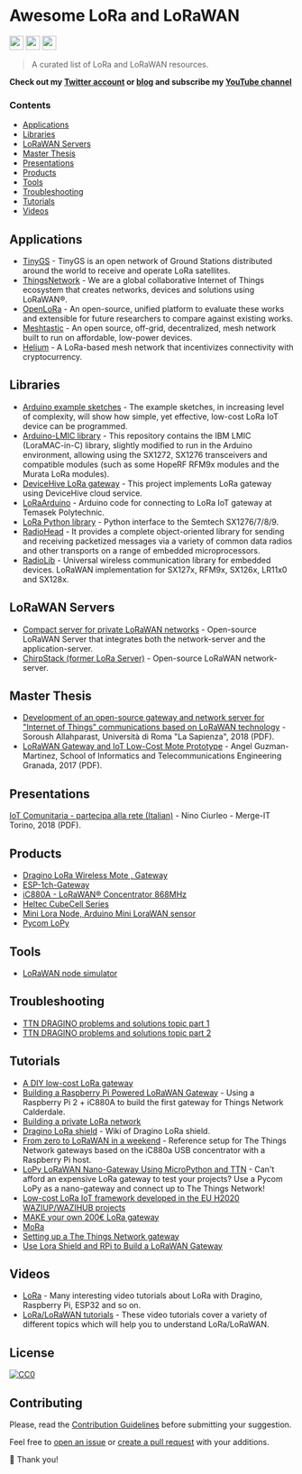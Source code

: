 # Awesome LoRa and LoRaWAN

  <a href="https://www.linkedin.com/in/mauro-cicolella-0b107076/"><img src="https://img.shields.io/badge/linkedin-%230077B5.svg?&style=for-the-badge&logo=linkedin&logoColor=white" height=25></a>
    <a href="https://twitter.com/emmecilab"><img src="https://img.shields.io/badge/twitter-%231DA1F2.svg?&style=for-the-badge&logo=twitter&logoColor=white" height=25></a>
  <a href="https://www.youtube.com/c/emmecilab"><img src="https://img.shields.io/badge/youtube-%23E4405F.svg?&style=for-the-badge&logo=youtube&logoColor=white" height=25></a>

> A curated list of LoRa and LoRaWAN resources.

**Check out my [Twitter account](https://twitter.com/emmecilab) or [blog](https://www.emmecilab.net) and subscribe my [YouTube channel](https://youtube.com/c/emmecilab)**

### Contents

- [Applications](#applications)
- [Libraries](#libraries)
- [LoRaWAN Servers](#lorawan-servers)
- [Master Thesis](#master-thesis)
- [Presentations](#presentations)
- [Products](#products)
- [Tools](#tools)
- [Troubleshooting](#troubleshooting)
- [Tutorials](#tutorials)
- [Videos](#videos)

## Applications

- [TinyGS](https://tinygs.com/) - TinyGS is an open network of Ground Stations distributed around the world to receive and operate LoRa satellites.
- [ThingsNetwork](https://www.thethingsnetwork.org/) - We are a global collaborative Internet of Things ecosystem that creates networks, devices and solutions using LoRaWAN®.
- [OpenLoRa](https://openlora.wisc.edu/) - An open-source, unified platform to evaluate these works and extensible for future researchers to compare against existing works.
- [Meshtastic](https://meshtastic.org/) - An open source, off-grid, decentralized, mesh network built to run on affordable, low-power devices.
- [Helium](https://www.helium.com/) - A LoRa-based mesh network that incentivizes connectivity with cryptocurrency.


## Libraries

- [Arduino example sketches](https://github.com/CongducPham/LowCostLoRaGw/tree/master/Arduino#arduino-example-sketches) - The example sketches, in increasing level of complexity, will show how simple, yet effective, low-cost LoRa IoT device can be programmed.
- [Arduino-LMIC library](https://github.com/mcci-catena/arduino-lmic) - This repository contains the IBM LMIC (LoraMAC-in-C) library, slightly modified to run in the Arduino environment, allowing using the SX1272, SX1276 transceivers and compatible modules (such as some HopeRF RFM9x modules and the Murata LoRa modules).
- [DeviceHive LoRa gateway](https://github.com/devicehive/lora-gateway) - This project implements LoRa gateway using DeviceHive cloud service.
- [LoRaArduino](https://github.com/lupyuen/LoRaArduino) - Arduino code for connecting to LoRa IoT gateway at Temasek Polytechnic. 
- [LoRa Python library](https://github.com/mayeranalytics/pySX127x) -  Python interface to the Semtech SX1276/7/8/9.
- [RadioHead](https://www.airspayce.com/mikem/arduino/RadioHead/) - It provides a complete object-oriented library for sending and receiving packetized messages via a variety of common data radios and other transports on a range of embedded microprocessors.
- [RadioLib](https://github.com/jgromes/RadioLib) - Universal wireless communication library for embedded devices. LoRaWAN implementation for SX127x, RFM9x, SX126x, LR11x0 and SX128x.


## LoRaWAN Servers

- [Compact server for private LoRaWAN networks](https://github.com/gotthardp/lorawan-server) - Open-source LoRaWAN Server that integrates both the network-server and the application-server.
- [ChirpStack (former LoRa Server)](https://www.chirpstack.io/) - Open-source LoRaWAN network-server.


## Master Thesis

- [Development of an open-source gateway and network server for "Internet of Things" communications based on LoRaWAN technology](http://vlsi.diet.uniroma1.it/downloads/Thesis_Allahparast.pdf) - Soroush Allahparast, Università di Roma "La Sapienza", 2018 (PDF).
- [LoRaWAN Gateway and IoT Low-Cost Mote Prototype](http://wpd.ugr.es/~jorgenavarro/thesis/2017_TFG_AngelGuzmanMartinez.pdf) -  Angel Guzman-Martinez, School of Informatics and Telecommunications Engineering Granada, 2017 (PDF).


## Presentations

[IoT Comunitaria - partecipa alla rete (Italian)](https://merge-it.net/talks/iot-comunitaria/slides.pdf) - Nino Ciurleo - Merge-IT Torino, 2018 (PDF).


## Products

- [Dragino LoRa Wireless Mote , Gateway](http://www.dragino.com/products/lora.html)
- [ESP-1ch-Gateway](https://github.com/hallard/ESP-1ch-Gateway)
- [iC880A - LoRaWAN® Concentrator 868MHz](https://wireless-solutions.de/products/radiomodules/ic880a.html)
- [Heltec CubeCell Series](https://heltec.org/proudct_center/lora/cubecell/)
- [Mini Lora Node, Arduino Mini LoraWAN sensor](https://github.com/hallard/Mini-LoRa)
- [Pycom LoPy](https://pycom.io/product/lopy4-multipack/)


## Tools

- [LoRaWAN node simulator](https://github.com/kartben/lorawan-node-simulator)


## Troubleshooting

- [TTN  DRAGINO problems and solutions topic part 1](https://www.thethingsnetwork.org/forum/t/dragino-problems-and-solutions-topic-part-1/8951)
- [TTN  DRAGINO problems and solutions topic part 2](https://www.thethingsnetwork.org/forum/t/dragino-problems-and-solutions-topic-part-2/19143)


## Tutorials

- [A DIY low-cost LoRa gateway](http://cpham.perso.univ-pau.fr/LORA/RPIgateway.html)
- [Building a Raspberry Pi Powered LoRaWAN Gateway](https://www.rs-online.com/designspark/building-a-raspberry-pi-powered-lorawan-gateway) - Using a Raspberry Pi 2 + iC880A to build the first gateway for Things Network Calderdale.
- [Building a private LoRa network](https://os.mbed.com/docs/latest/tutorials/LoRa-tutorial.html)
- [Dragino LoRa shield](http://wiki.dragino.com/index.php?title=Lora_Shield) - Wiki of Dragino LoRa shield.
- [From zero to LoRaWAN in a weekend](https://github.com/ttn-zh/ic880a-gateway/wiki) - Reference setup for The Things Network gateways based on the iC880a USB concentrator with a Raspberry Pi host.
- [LoPy LoRaWAN Nano-Gateway Using MicroPython and TTN](https://www.hackster.io/bucknalla/lopy-lorawan-nano-gateway-using-micropython-and-ttn-a9fb19) - Can't afford an expensive LoRa gateway to test your projects? Use a Pycom LoPy as a nano-gateway and connect up to The Things Network!
- [Low-cost LoRa IoT framework developed in the EU H2020 WAZIUP/WAZIHUB projects](https://github.com/CongducPham/LowCostLoRaGw#connect-a-radio-module-to-your-end-device)
- [MAKE your own 200€ LoRa gateway](https://github.com/mirakonta/lora_gateway/wiki)
- [MoRa](https://github.com/DaveCalaway/MoRa/wiki)
- [Setting up a The Things Network gateway](https://oisec.net/blog/ttn-gateway-rak831-ic880a) 
- [Use Lora Shield and RPi to Build a LoRaWAN Gateway](https://www.instructables.com/id/Use-Lora-Shield-and-RPi-to-Build-a-LoRaWAN-Gateway/) 


## Videos

- [LoRa](https://www.youtube.com/playlist?list=PL3XBzmAj53Rkkogh-lti58h_GkhzU1n7U) - Many interesting video tutorials about LoRa with Dragino, Raspberry Pi, ESP32 and so on.
- [LoRa/LoRaWAN tutorials](https://www.youtube.com/playlist?list=PLmL13yqb6OxdeOi97EvI8QeO8o-PqeQ0g) - These video tutorials cover a variety of different topics which will help you to understand LoRa/LoRaWAN.


## License

[![CC0](https://i.creativecommons.org/p/zero/1.0/88x31.png)](https://creativecommons.org/publicdomain/zero/1.0/)


## Contributing

Please, read the [Contribution Guidelines](https://github.com/mcicolella/lora-lorawan/blob/master/contributing.md) before submitting your suggestion.

Feel free to [open an issue](https://github.com/mcicolella/awesome-lora-lorawan/issues) or [create a pull request](https://github.com/mcicolella/awesome-lora-lorawan/pulls) with your additions.

:star2: Thank you!

